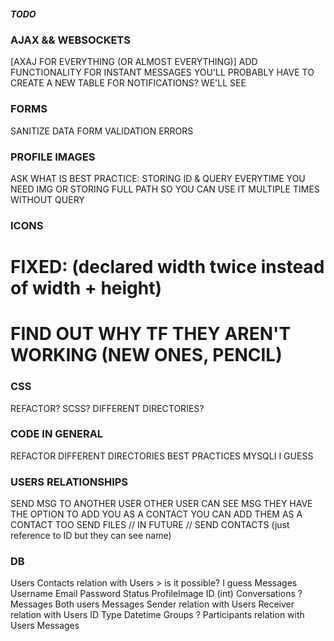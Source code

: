 ##### TODO #####

### AJAX && WEBSOCKETS ###
[AXAJ FOR EVERYTHING (OR ALMOST EVERYTHING)]
ADD FUNCTIONALITY FOR INSTANT MESSAGES
YOU'LL PROBABLY HAVE TO CREATE A NEW TABLE FOR NOTIFICATIONS? WE'LL SEE

### FORMS ###
SANITIZE DATA
FORM VALIDATION
ERRORS

### PROFILE IMAGES ###

ASK WHAT IS BEST PRACTICE: STORING ID & QUERY EVERYTIME YOU NEED IMG
OR STORING FULL PATH SO YOU CAN USE IT MULTIPLE TIMES WITHOUT QUERY

### ICONS ###

# FIXED: (declared width twice instead of width + height)
#   FIND OUT WHY TF THEY AREN'T WORKING (NEW ONES, PENCIL)

### CSS ###

REFACTOR?
SCSS?
DIFFERENT DIRECTORIES?

### CODE IN GENERAL ###

REFACTOR
DIFFERENT DIRECTORIES
BEST PRACTICES
MYSQLI I GUESS

### USERS RELATIONSHIPS ###

SEND MSG TO ANOTHER USER
OTHER USER CAN SEE MSG
THEY HAVE THE OPTION TO ADD YOU AS A CONTACT
YOU CAN ADD THEM AS A CONTACT TOO
SEND FILES
// IN FUTURE //
SEND CONTACTS (just reference to ID but they can see name)

### DB ###

Users
    Contacts relation with Users > is it possible? I guess
    Messages
    Username
    Email
    Password
    Status
    ProfileImage
    ID (int)
Conversations ?
    Messages
    Both users
Messages
    Sender relation with Users
    Receiver relation with Users
    ID
    Type
    Datetime
Groups ?
    Participants relation with Users
    Messages